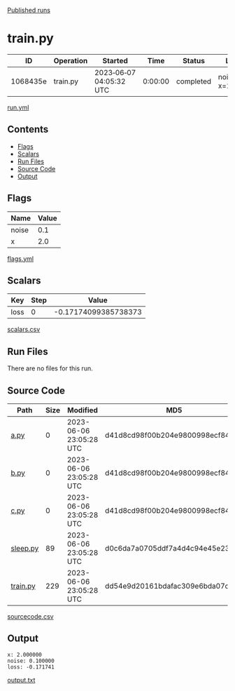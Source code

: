 [Published runs](../README.md)

# train.py

| ID                   | Operation           | Started                  | Time                | Status           | Label                |
| --                   | ---------           | ---------                | ----                | ------           | -----                |
| 1068435e | train.py | 2023&#8209;06&#8209;07 04:05:32 UTC | 0:00:00 | completed | noise=0.1 x=2.0 |

[run.yml](run.yml)

## Contents

- [Flags](#flags)
- [Scalars](#scalars)
- [Run Files](#run-files)
- [Source Code](#source-code)
- [Output](#output)

## Flags

| Name | Value |
| ---- | ----- |
| noise | 0.1 |
| x | 2.0 |

[flags.yml](flags.yml)
## Scalars

| Key | Step | Value |
| --- | ---- | ----- |
| loss | 0 | -0.17174099385738373 |

[scalars.csv](scalars.csv)
## Run Files

There are no files for this run.
## Source Code

| Path | Size | Modified | MD5 |
| ---- | ---- | -------- | --- |
| [a.py](sourcecode/a.py) | 0 | 2023-06-06 23:05:28 UTC | d41d8cd98f00b204e9800998ecf8427e |
| [b.py](sourcecode/b.py) | 0 | 2023-06-06 23:05:28 UTC | d41d8cd98f00b204e9800998ecf8427e |
| [c.py](sourcecode/c.py) | 0 | 2023-06-06 23:05:28 UTC | d41d8cd98f00b204e9800998ecf8427e |
| [sleep.py](sourcecode/sleep.py) | 89 | 2023-06-06 23:05:28 UTC | d0c6da7a0705ddf7a4d4c94e45e23592 |
| [train.py](sourcecode/train.py) | 229 | 2023-06-06 23:05:28 UTC | dd54e9d20161bdafac309e6bda07c049 |

[sourcecode.csv](sourcecode.csv)
## Output

```
x: 2.000000
noise: 0.100000
loss: -0.171741
```

[output.txt](output.txt)

